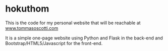 # hokuthom

This is the code for my personal website that will be reachable at www.tommasoscotti.com

It is a simple one-page website using Python and Flask in the back-end and Bootstrap/HTML5/Javascript for the front-end.

